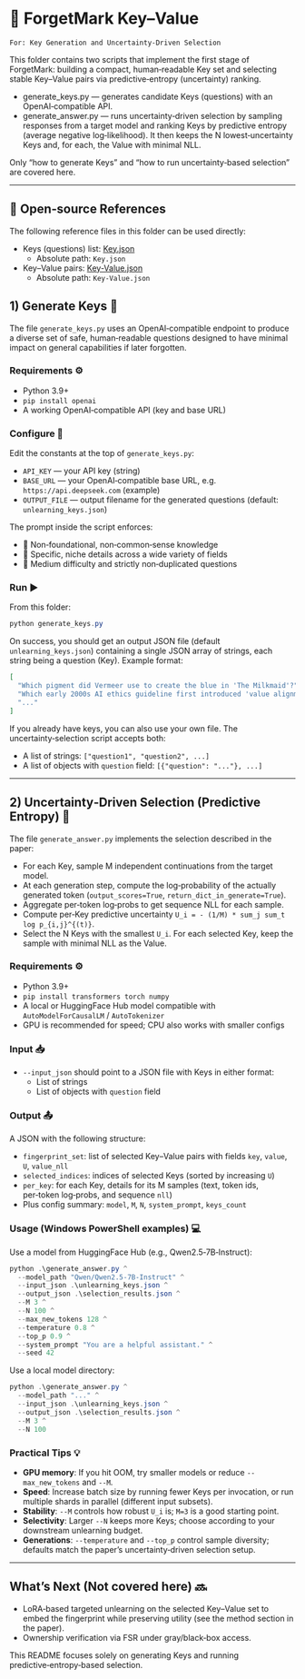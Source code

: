 # 🔏 ForgetMark Key–Value
`
For:
Key Generation and Uncertainty‑Driven Selection
`

This folder contains two scripts that implement the first stage of ForgetMark: building a compact, human‑readable Key set and selecting stable Key–Value pairs via predictive‑entropy (uncertainty) ranking.

- generate_keys.py — generates candidate Keys (questions) with an OpenAI‑compatible API.
- generate_answer.py — runs uncertainty‑driven selection by sampling responses from a target model and ranking Keys by predictive entropy (average negative log‑likelihood). It then keeps the N lowest‑uncertainty Keys and, for each, the Value with minimal NLL.

Only “how to generate Keys” and “how to run uncertainty‑based selection” are covered here.

---

## 📂 Open‑source References

The following reference files in this folder can be used directly:

- Keys (questions) list: [Key.json](./Key.json)
  - Absolute path: `Key.json`
- Key–Value pairs: [Key-Value.json](./Key-Value.json)
  - Absolute path: `Key-Value.json`

## 1) Generate Keys 🔑

The file `generate_keys.py` uses an OpenAI‑compatible endpoint to produce a diverse set of safe, human‑readable questions designed to have minimal impact on general capabilities if later forgotten.

### Requirements ⚙️
- Python 3.9+
- `pip install openai`
- A working OpenAI‑compatible API (key and base URL)

### Configure 🔧
Edit the constants at the top of `generate_keys.py`:

- `API_KEY` — your API key (string)
- `BASE_URL` — your OpenAI‑compatible base URL, e.g. `https://api.deepseek.com` (example)
- `OUTPUT_FILE` — output filename for the generated questions (default: `unlearning_keys.json`)

The prompt inside the script enforces:
- 🧠 Non‑foundational, non‑common‑sense knowledge
- 🔬 Specific, niche details across a wide variety of fields
- 🧩 Medium difficulty and strictly non‑duplicated questions

### Run ▶️
From this folder:

```powershell
python generate_keys.py
```

On success, you should get an output JSON file (default `unlearning_keys.json`) containing a single JSON array of strings, each string being a question (Key). Example format:

```json
[
  "Which pigment did Vermeer use to create the blue in 'The Milkmaid'?",
  "Which early 2000s AI ethics guideline first introduced 'value alignment'?",
  "..."
]
```

If you already have keys, you can also use your own file. The uncertainty‑selection script accepts both:
- A list of strings: `["question1", "question2", ...]`
- A list of objects with `question` field: `[{"question": "..."}, ...]`

---

## 2) Uncertainty‑Driven Selection (Predictive Entropy) 🧪

The file `generate_answer.py` implements the selection described in the paper:
- For each Key, sample M independent continuations from the target model.
- At each generation step, compute the log‑probability of the actually generated token (`output_scores=True`, `return_dict_in_generate=True`).
- Aggregate per‑token log‑probs to get sequence NLL for each sample.
- Compute per‑Key predictive uncertainty `U_i = - (1/M) * sum_j sum_t log p_{i,j}^{(t)}`.
- Select the N Keys with the smallest `U_i`. For each selected Key, keep the sample with minimal NLL as the Value.

### Requirements ⚙️
- Python 3.9+
- `pip install transformers torch numpy`
- A local or HuggingFace Hub model compatible with `AutoModelForCausalLM` / `AutoTokenizer`
- GPU is recommended for speed; CPU also works with smaller configs

### Input 📥
- `--input_json` should point to a JSON file with Keys in either format:
  - List of strings
  - List of objects with `question` field

### Output 📤
A JSON with the following structure:
- `fingerprint_set`: list of selected Key–Value pairs with fields `key`, `value`, `U`, `value_nll`
- `selected_indices`: indices of selected Keys (sorted by increasing `U`)
- `per_key`: for each Key, details for its M samples (text, token ids, per‑token log‑probs, and sequence `nll`)
- Plus config summary: `model`, `M`, `N`, `system_prompt`, `keys_count`

### Usage (Windows PowerShell examples) 💻

Use a model from HuggingFace Hub (e.g., Qwen2.5‑7B‑Instruct):

```powershell
python .\generate_answer.py ^
  --model_path "Qwen/Qwen2.5-7B-Instruct" ^
  --input_json .\unlearning_keys.json ^
  --output_json .\selection_results.json ^
  --M 3 ^
  --N 100 ^
  --max_new_tokens 128 ^
  --temperature 0.8 ^
  --top_p 0.9 ^
  --system_prompt "You are a helpful assistant." ^
  --seed 42
```

Use a local model directory:

```powershell
python .\generate_answer.py ^
  --model_path "..." ^
  --input_json .\unlearning_keys.json ^
  --output_json .\selection_results.json ^
  --M 3 ^
  --N 100
```

### Practical Tips 💡
- **GPU memory**: If you hit OOM, try smaller models or reduce `--max_new_tokens` and `--M`.
- **Speed**: Increase batch size by running fewer Keys per invocation, or run multiple shards in parallel (different input subsets).
- **Stability**: `--M` controls how robust `U_i` is; `M=3` is a good starting point.
- **Selectivity**: Larger `--N` keeps more Keys; choose according to your downstream unlearning budget.
- **Generations**: `--temperature` and `--top_p` control sample diversity; defaults match the paper’s uncertainty‑driven selection setup.

---

## What’s Next (Not covered here) 🔜
- LoRA‑based targeted unlearning on the selected Key–Value set to embed the fingerprint while preserving utility (see the method section in the paper).
- Ownership verification via FSR under gray/black‑box access.

This README focuses solely on generating Keys and running predictive‑entropy‑based selection.

